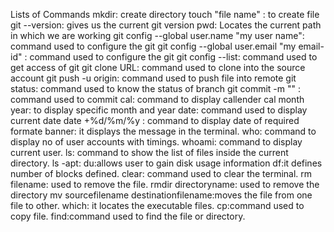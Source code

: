 Lists of Commands
    mkdir: create directory
    touch "file name" : to create file
    git --version: gives us the current git version
    pwd: Locates the current path in which we are working
    git config --global user.name "my user name": command used to configure the git
    git config --global user.email "my email-id" : command used to configure the git
    git config --list: command used to get access of git
    git clone URL: command used to clone into the source account
    git push -u origin: command used to push file into remote
    git status: command used to know the status of branch
    git commit -m "" : command used to commit
    cal: command to display callender
    cal month year: to display specific month and year
    date: command used to display current date
    date +%d/%m/%y : command to display date of required formate
    banner: it displays the message in the terminal.
    who: command to display no of user accounts with timings.
    whoami: command to display current user.
    ls: command to show the list of files inside the current directory.
    ls -apt:
    du:allows user to gain disk usage information
    df:it defines number of blocks defined.
    clear: command used to clear the terminal.
    rm filename: used to  remove the file.
    rmdir directoryname: used to remove the directory
    mv sourcefilename destinationfilename:moves the file from one file to other.
    which: it locates the executable files.
    cp:command used to copy file.
    find:command used to find the file or directory.
